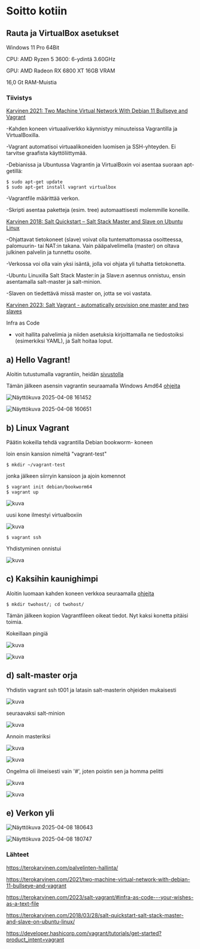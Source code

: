 # Soitto kotiin

## Rauta ja VirtualBox asetukset

Windows 11 Pro 64Bit

CPU: AMD Ryzen 5 3600: 6-ydintä 3.60GHz

GPU: AMD Radeon RX 6800 XT 16GB VRAM

16,0 Gt RAM-Muistia 

### Tiivistys

[Karvinen 2021: Two Machine Virtual Network With Debian 11 Bullseye and Vagrant](https://terokarvinen.com/2021/two-machine-virtual-network-with-debian-11-bullseye-and-vagrant/)

-Kahden koneen virtuaaliverkko käynnistyy minuuteissa Vagrantilla ja VirtualBoxilla.

-Vagrant automatisoi virtuaalikoneiden luomisen ja SSH-yhteyden. Ei tarvitse graafista käyttöliittymää.

-Debianissa ja Ubuntussa Vagrantin ja VirtualBoxin voi asentaa suoraan apt-getillä:
```
$ sudo apt-get update 
$ sudo apt-get install vagrant virtualbox
```

-Vagrantfile määrittää verkon. 

-Skripti asentaa paketteja (esim. tree) automaattisesti molemmille koneille.

[Karvinen 2018: Salt Quickstart – Salt Stack Master and Slave on Ubuntu Linux](https://terokarvinen.com/2018/03/28/salt-quickstart-salt-stack-master-and-slave-on-ubuntu-linux/)

-Ohjattavat tietokoneet (slave) voivat olla tuntemattomassa osoitteessa, palomuurin- tai NAT:in takana. Vain pääpalvelimella (master) on oltava julkinen palvelin ja tunnettu osoite.

-Verkossa voi olla vain yksi isäntä, jolla voi ohjata yli tuhatta tietokonetta.

-Ubuntu Linuxilla Salt Stack Master:in ja Slave:n asennus onnistuu, ensin asentamalla salt-master ja salt-minion.

-Slaven on tiedettävä missä master on, jotta se voi vastata.

[Karvinen 2023: Salt Vagrant - automatically provision one master and two slaves](https://terokarvinen.com/2023/salt-vagrant/#infra-as-code---your-wishes-as-a-text-file)

Infra as Code

- voit hallita palvelimia ja niiden asetuksia kirjoittamalla ne tiedostoiksi (esimerkiksi YAML), ja Salt hoitaa loput.

## a) Hello Vagrant!

Aloitin tutustumalla vagrantiin, heidän [sivustolla](https://developer.hashicorp.com/vagrant/tutorials/get-started?product_intent=vagrant)

Tämän jälkeen asensin vagrantin seuraamalla Windows Amd64 [ohjeita](https://developer.hashicorp.com/vagrant/install)

![Näyttökuva 2025-04-08 161452](https://github.com/user-attachments/assets/6926e463-aad0-4f91-9b2b-5cb0daee2bf3)

![Näyttökuva 2025-04-08 160651](https://github.com/user-attachments/assets/3438d06a-1f36-4c7c-98c7-6f7971462fe3)

## b) Linux Vagrant

Päätin kokeilla tehdä vagrantilla Debian bookworm- koneen

loin ensin kansion nimeltä "vagrant-test"

```
$ mkdir ~/vagrant-test
```

jonka jälkeen siirryin kansioon ja ajoin komennot

```
$ vagrant init debian/bookworm64
$ vagrant up
```

![kuva](https://github.com/user-attachments/assets/c2eaf18a-9151-4a2b-9f7b-b5b942a1df6f)

uusi kone ilmestyi virtualboxiin

![kuva](https://github.com/user-attachments/assets/14bb920b-4bd5-4ca3-8ddb-c16b00f36aa4)

```
$ vagrant ssh
```
Yhdistyminen onnistui

![kuva](https://github.com/user-attachments/assets/9ba42fb0-b8d7-44d9-ac33-68c98b149ebe)


## c) Kaksihin kaunighimpi
Aloitin luomaan kahden koneen verkkoa seuraamalla [ohjeita](https://terokarvinen.com/2021/two-machine-virtual-network-with-debian-11-bullseye-and-vagrant/)
```
$ mkdir twohost/; cd twohost/
```
Tämän jälkeen kopion Vagrantfileen oikeat tiedot. Nyt kaksi konetta pitäisi toimia.

Kokeillaan pingiä

![kuva](https://github.com/user-attachments/assets/232ff7a1-b789-4822-8dea-fc67074f729c)

![kuva](https://github.com/user-attachments/assets/b9955c25-bd2c-4280-8480-f0395f96c5f0)

## d) salt-master orja
Yhdistin vagrant ssh t001 ja latasin salt-masterin ohjeiden mukaisesti 

![kuva](https://github.com/user-attachments/assets/b9d8c019-29fa-4b3b-b40a-a0df06b79a91)

seuraavaksi salt-minion

![kuva](https://github.com/user-attachments/assets/c8750359-8218-402d-aac0-85f68bd1f1e8)

Annoin masteriksi 

![kuva](https://github.com/user-attachments/assets/63274eee-5f08-44eb-a362-c6e4e652f987)

![kuva](https://github.com/user-attachments/assets/e78b9574-05ac-4b36-a6e3-a92a681d6d3f)

Ongelma oli ilmeisesti vain '#', joten poistin sen ja homma pelitti

![kuva](https://github.com/user-attachments/assets/f52cb985-5854-4b38-81b6-87f000d623e4)

![kuva](https://github.com/user-attachments/assets/15c67eea-531d-4ff7-9fee-65c5f6204806)

## e) Verkon yli


![Näyttökuva 2025-04-08 180643](https://github.com/user-attachments/assets/af133aa9-31c2-4e9a-8f83-61333dbe1e14)


![Näyttökuva 2025-04-08 180747](https://github.com/user-attachments/assets/8c8c6e26-dcfd-4311-91ae-54b6593dcc11)

### Lähteet
https://terokarvinen.com/palvelinten-hallinta/

https://terokarvinen.com/2021/two-machine-virtual-network-with-debian-11-bullseye-and-vagrant

https://terokarvinen.com/2023/salt-vagrant/#infra-as-code---your-wishes-as-a-text-file

https://terokarvinen.com/2018/03/28/salt-quickstart-salt-stack-master-and-slave-on-ubuntu-linux/

https://developer.hashicorp.com/vagrant/tutorials/get-started?product_intent=vagrant
